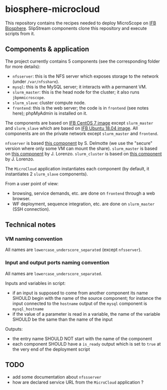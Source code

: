 # biosphere-microcloud

This repository contains the recipes needed to deploy MicroScope on [IFB Biosphere](https://biosphere.france-bioinformatique.fr/).
SlipStream components clone this repository and execute scripts from it.

## Components & application

The project currently contains 5 components (see the corresponding folder for more details):

  - `nfsserver`: this is the NFS server which exposes storage to the network (under `/var/nfsshare`).
  - `mysql`: this is the MySQL server; it interacts with a permanent VM.
  - `slurm_master`: this is the head node for the cluster; it also runs `jbpmmicroscope`.
  - `slurm_slave`: cluster compute node.
  - `frontend`: this is the web server; the code is in `frontend` (see notes here); phpMyAdmin is installed on it.

The components are based on [IFB CentOS 7 image](https://nuv.la/module/ifb/examples/images/centos-7-ifb)
except `slurm_master` and `slurm_slave` which are based on [IFB Ubuntu 18.04 image](https://nuv.la/module/ifb/examples/images/ubuntu-18.04-ifb).
All components are on the private network except `slurm_master` and `frontend`.

`nfsserver` is based [this component](https://nuv.la/module/ifb/devzone/NFS-Frontend-Backend/MonBackEndNFS-v18772-copy/18857)
by S. Delmotte (we use the "secure" version where only some VM can mount the share).
`slurm_master` is based on [this component](https://nuv.la/module/ifb/devzone/jlorenzo/cluster/slurm_master-ubuntu18/19722)
by J. Lorenzo.
`slurm_cluster` is based on [this component](https://nuv.la/module/ifb/devzone/jlorenzo/cluster/slurm_slave-ubuntu18/19719)
by J. Lorenzo.

The `MicroCloud` application instantiates each component (by default, it instantiates 2 `slurm_slave` components).

From a user point of view:

  - browsing, service demands, etc. are done on `frontend` through a web browser.
  - WF deployment, sequence integration, etc. are done on `slurm_master` (SSH connection).

## Technical notes

### VM naming convention

All names are `lowercase_underscore_separated` (except `nfsserver`).

### Input and output ports naming convention

All names are `lowercase_underscore_separated`.

Inputs and variables in script:

  - if an input is supposed to come from another component its name SHOULD begin with the name of the source component;
  for instance the input connected to the `hostname` output of the `mysql` component is `mysql_hostname`
  - if the value of a parameter is read in a variable, the name of the variable SHOULD be the same than the name of the input

Outputs:

  - the entry name SHOULD NOT start with the name of the component
  - each component SHOULD have a `is_ready` output which is set to `true` at the very end of the deployment script


## TODO

  - add some documentation about `nfssserver`
  - how are declared service URL from the `MicroCloud` application ?
